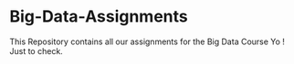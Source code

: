 # Big-Data-Assignments
This Repository contains all our assignments for the Big Data Course
Yo ! Just to check.

